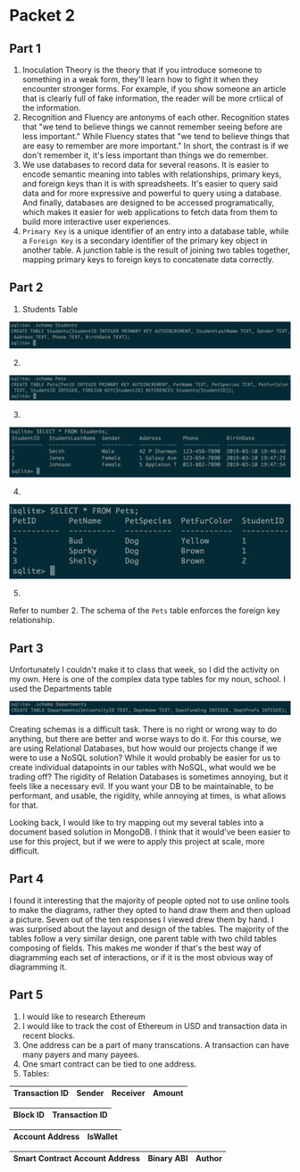 # Packet 2
## Part 1
1. Inoculation Theory is the theory that if you introduce someone to something in a weak form, they'll learn how to fight it when they encounter stronger forms. For example, if you show someone an article that is clearly full of fake information, the reader will be more crtiical of the information.
2. Recognition and Fluency are antonyms of each other. Recognition states that "we tend to believe things we cannot remember seeing before are less important." While Fluency states that "we tend to believe things that are easy to remember are more important." In short, the contrast is if we don't remember it, it's less important than things we do remember.
3. We use databases to record data for several reasons. It is easier to encode semantic meaning into tables with relationships, primary keys, and foreign keys than it is with spreadsheets. It's easier to query said data and for more expressive and powerful to query using a database. And finally, databases are designed to be accessed programatically, which makes it easier for web applications to fetch data from them to build more interactive user experiences.
4. `Primary Key` is a unique identifier of an entry into a database table, while a `Foreign Key` is a secondary identifier of the primary key object in another table. A junction table is the result of joining two tables together, mapping primary keys to foreign keys to concatenate data correctly.
## Part 2
1. Students Table

![Student Schema](../imgs/packet2/StudentsSchema.png)

2.
![Pets Schema](../imgs/packet2/PetsSchema.png)

3.
![Student Data](../imgs/packet2/StudentsData.png)

4.
![Pets Data](../imgs/packet2/DogData.png)

5.
Refer to number 2. The schema of the `Pets` table enforces the foreign key relationship.
 
## Part 3
Unfortunately I couldn't make it to class that week, so I did the activity on my own. Here is one of the complex data type tables for my noun, school. I used the Departments table

![Departments](../imgs/packet2/part3.png)

Creating schemas is a difficult task. There is no right or wrong way to do anything, but there are better and worse ways to do it. For this course, we are using Relational Databases, but how would our projects change if we were to use a NoSQL solution? While it would probably be easier for us to create individual datapoints in our tables with NoSQL, what would we be trading off? The rigidity of Relation Databases is sometimes annoying, but it feels like a necessary evil. If you want your DB to be maintainable, to be performant, and usable, the rigidity, while annoying at times, is what allows for that. 

Looking back, I would like to try mapping out my several tables into a document based solution in MongoDB. I think that it would've been easier to use for this project, but if we were to apply this project at scale, more difficult.

## Part 4
I found it interesting that the majority of people opted not to use online tools to make the diagrams, rather they opted to hand draw them and then upload a picture. Seven out of the ten responses I viewed drew them by hand. I was surprised about the layout and design of the tables. The majority of the tables follow a very similar design, one parent table with two child tables composing of fields. This makes me wonder if that's the best way of diagramming each set of interactions, or if it is the most obvious way of diagramming it. 

## Part 5
1. I would like to research Ethereum
2. I would like to track the cost of Ethereum in USD and transaction data in recent blocks.
3. One address can be a part of many transcations. A transaction can have many payers and many payees. 
4. One smart contract can be tied to one address.
5. Tables:

|Transaction ID|Sender|Receiver|Amount|
|--------------|------|--------|------|

|Block ID|Transaction ID|
|--------|--------------|

|Account Address|IsWallet|
|--|--|

|Smart Contract Account Address|Binary ABI|Author|
|---|---|---|
